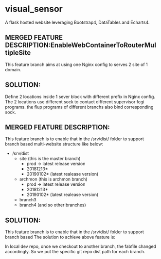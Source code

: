 # visual_sensor
A flask hosted website leveraging Bootstrap4, DataTables and Echarts4.

MERGED FEATURE DESCRIPTION:EnableWebContainerToRouterMultipleSite
----------------------------
This feature branch aims at using one Nginx config to serves 2 site of 1 domain.

SOLUTION:
----------------------------
Define 2 locations inside 1 sever block with different prefix in Nginx config.
The 2 locations use different sock to contact different supervisor fcgi programs.
the flup programs of different branchs also bind corresponding sock.


MERGED FEATURE DESCRIPTION:
----------------------------
This feature branch is to enable that in the /srv/dist/ folder to support branch based
multi-website structure like below:
- /srv/dist
    - site (this is the master branch)
        - prod -> latest release version
        - 20181213*
        - 20190102* (latest realease version)
    - archmon (this is archmon branch)
        - prod -> latest release version
        - 20181213*
        - 20190102* (latest realease version)
    - branch3
    - branch4 (and so other branches)

SOLUTION:
----------------------------
This feature branch is to enable that in the /srv/dist/ folder to support branch based
The solution to achieve above feature is:

In local dev repo, once we checkout to another branch, the fabfile changed accordingly.
So we put the specific git repo dist path for each branch.
